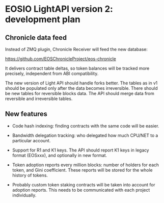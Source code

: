 # EOSIO LightAPI version 2: development plan

## Chronicle data feed

Instead of ZMQ plugin, Chronicle Receiver will feed the new database:

https://github.com/EOSChronicleProject/eos-chronicle

It delivers contract table deltas, so token balances will be tracked
more precisely, independent from ABI compatibility.

The new version of Light API should handle forks better. The tables as
in v1 should be populated only after the data becomes
irreversible. There should be new tables for reversible blocks data. The
API should merge data from reversible and irreversible tables.


## New features

* Code hash indexing: finding contracts with the same code will be
  easier.

* Bandwidth delegation tracking: who delegated how much CPU/NET to a
  particular account.

* Support for R1 and K1 keys. The API should report K1 keys in legacy
  format (EOSxxx), and optionally in new format.

* Token adoption reports every million blocks: number of holders for
  each token, and Gini coefficient. These reports will be stored for the
  whole history of tokens.

* Probably custom token staking contracts will be taken into account for
  adoption reports. This needs to be communicated with each project
  individually.








